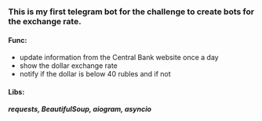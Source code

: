 ### This is my first telegram bot for the challenge to create bots for the exchange rate.

#### Func:
* update information from the Central Bank website once a day
* show the dollar exchange rate
* notify if the dollar is below 40 rubles and if not

#### Libs:
***requests, BeautifulSoup, aiogram, asyncio***
